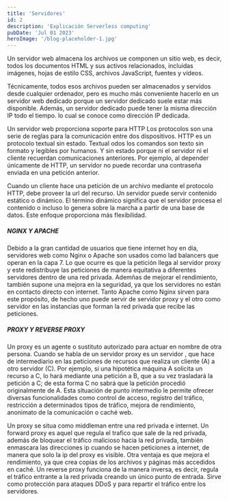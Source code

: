 ```yaml
---
title: 'Servidores'
id: 2
description: 'Explicación Serverless computing'
pubDate: 'Jul 01 2023'
heroImage: '/blog-placeholder-1.jpg'
---
```


Un servidor web almacena los archivos ue componen un sitio web, es decir, todos los documentos HTML y sus activos relacionados, incluidas imágenes, hojas de estilo CSS, archivos JavaScript, fuentes y vídeos.

Técnicamente, todos esos archivos pueden ser almacenados y servidos desde cualquier ordenador, pero es mucho más conveniente hacerlo en un servidor web dedicado porque un servidor dedicado suele estar más disponible. Además, un servidor dedicado puede tener la misma dirección IP todo el tiempo. lo cual se conoce como dirección IP dedicada. 

Un servidor web proporciona soporte para HTTP
Los protocolos son una serie de reglas para la comunicación entre dos dispositivos. HTTP es un protocolo textual sin estado. Textual odos los comandos son texto sin formato y legibles por humanos.
Y sin estado porque ni el servidor ni el cliente recuerdan comunicaciones anteriores. Por ejemplo, al depender únicamente de HTTP, un servidor no puede recordar una contraseña enviada en una petición anterior. 

Cuando un cliente hace una petición de un archivo mediante el protocolo HTTP, debe proveer la url del recurso. Un servidor puede servir contenido estático o dinámico. El término dinámico significa que el servidor procesa el contenido o incluso lo genera sobre la marcha a partir de una base de datos. Este enfoque proporciona más flexibilidad.

##### NGINX Y APACHE
Debido a la gran cantidad de usuarios que tiene internet hoy en día, servidores web como Nginx o Apache son usados como lad balancers que operan en la capa 7. Lo que ocurre es que la petición llega al servidor proxy y este redistribuye las peticiones de manera equitativa a diferentes servidores dentro de una red privada. Ademñas de mejorar el rendimiento, también supone una mejora en la seguridad, ya que los servidores no están en contacto directo con internet. Tanto Apache como Nginx sirven para este propósito, de hecho uno puede servir de servidor proxy y el otro como servidor en las instancias que forman la red privada que recibe las peticiones.

##### PROXY Y REVERSE PROXY
Un proxy es un agente o sustituto autorizado para actuar en nombre de otra persona. Cuando se habla de un servidor proxy es un servidor , que hace de intermediario en las peticiones de recursos que realiza un cliente (A) a otro servidor (C). Por ejemplo, si una hipotética máquina A solicita un recurso a C, lo hará mediante una petición a B, que a su vez trasladará la petición a C; de esta forma C no sabrá que la petición procedió originalmente de A. Esta situación de punto intermedio le permite ofrecer diversas funcionalidades como control de acceso, registro del tráfico, restricción a determinados tipos de tráfico, mejora de rendimiento, anonimato de la comunicación o caché web.

Un proxy se situa como middleman entre una red privada e internet. Un forward proxy es aquel que regula el trafico que sale de la red privada, además de bloquear el tráfico malicioso hacia la red privada, también enmascara las direcciones ip cuando se hacen peticiones a internet, de manera que solo la ip del proxy es visible. Otra ventaja es que mejora el rendimiento, ya que crea copias de los archivos y páginas más accedidos en caché. Un reverse proxy funciona de la manera inversa, es decir, regula el tráfico entrante a la red privada creando un único punto de entrada. Sirve como protección para ataques DDoS y para repartir el tráfico entre los servidores.